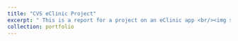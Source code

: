 ```yaml
---
title: "CVS eClinic Project"
excerpt: " This is a report for a project on an eClinic app <br/><img src='/images/CVS.PNG' alt='An artistic masterpiece the likes of which has never been seen. It combines color and form to provide an ultimatly satisfying Ui for a pharmacy app'>"
collection: portfolio
---
```

